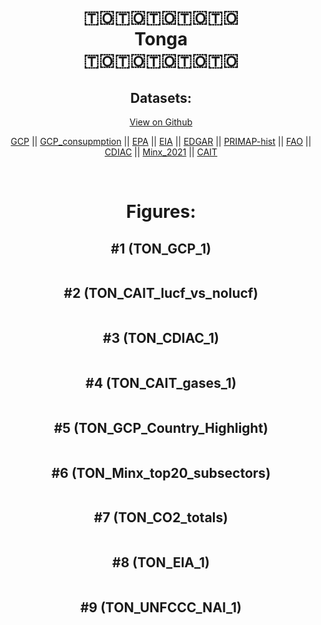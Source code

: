 
<center>
<h1 align="center">
🇹🇴🇹🇴🇹🇴🇹🇴🇹🇴
<br>
Tonga
<br>
🇹🇴🇹🇴🇹🇴🇹🇴🇹🇴
</h1>
<h2>Datasets:</h2>
<p><a href="https://github.com/dquintani/GreenhouseData/tree/master/country_data/TON_Tonga/data">View on Github</a>
<br></p><p><a href="data/TON_GCP.csv">GCP</a> || <a href="data/TON_GCP_consupmption.csv">GCP_consupmption</a> || <a href="data/TON_EPA.csv">EPA</a> || <a href="data/TON_EIA.csv">EIA</a> || <a href="data/TON_EDGAR.csv">EDGAR</a> || <a href="data/TON_PRIMAP-hist.csv">PRIMAP-hist</a> || <a href="data/TON_FAO.csv">FAO</a> || <a href="data/TON_CDIAC.csv">CDIAC</a> || <a href="data/TON_Minx_2021.csv">Minx_2021</a> || <a href="data/TON_CAIT.csv">CAIT</a></p><p><br></p>
<h1>Figures:</h1><h2>#1 (TON_GCP_1)</h2>
<p><img alt="" src="figures/TON_GCP_1.png" /></p><h2>#2 (TON_CAIT_lucf_vs_nolucf)</h2>
<p><img alt="" src="figures/TON_CAIT_lucf_vs_nolucf.png" /></p><h2>#3 (TON_CDIAC_1)</h2>
<p><img alt="" src="figures/TON_CDIAC_1.png" /></p><h2>#4 (TON_CAIT_gases_1)</h2>
<p><img alt="" src="figures/TON_CAIT_gases_1.png" /></p><h2>#5 (TON_GCP_Country_Highlight)</h2>
<p><img alt="" src="figures/TON_GCP_Country_Highlight.png" /></p><h2>#6 (TON_Minx_top20_subsectors)</h2>
<p><img alt="" src="figures/TON_Minx_top20_subsectors.png" /></p><h2>#7 (TON_CO2_totals)</h2>
<p><img alt="" src="figures/TON_CO2_totals.png" /></p><h2>#8 (TON_EIA_1)</h2>
<p><img alt="" src="figures/TON_EIA_1.png" /></p><h2>#9 (TON_UNFCCC_NAI_1)</h2>
<p><img alt="" src="figures/TON_UNFCCC_NAI_1.png" /></p>